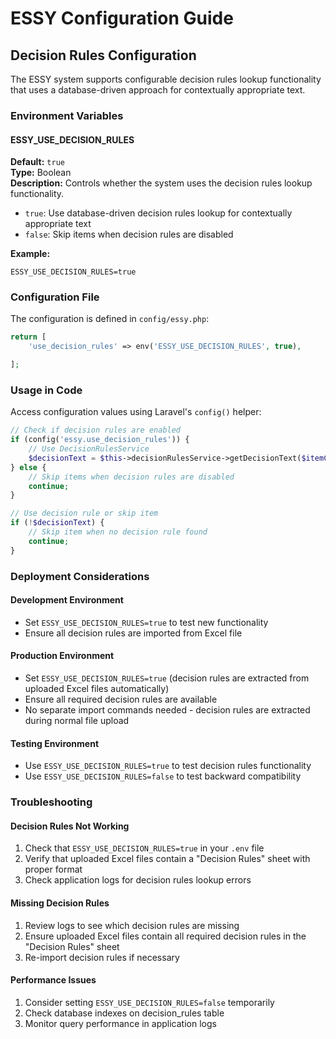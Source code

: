 # ESSY Configuration Guide

## Decision Rules Configuration

The ESSY system supports configurable decision rules lookup functionality that uses a database-driven approach for contextually appropriate text.

### Environment Variables

#### ESSY_USE_DECISION_RULES

**Default:** `true`  
**Type:** Boolean  
**Description:** Controls whether the system uses the decision rules lookup functionality.

- `true`: Use database-driven decision rules lookup for contextually appropriate text
- `false`: Skip items when decision rules are disabled

**Example:**
```env
ESSY_USE_DECISION_RULES=true
```



### Configuration File

The configuration is defined in `config/essy.php`:

```php
return [
    'use_decision_rules' => env('ESSY_USE_DECISION_RULES', true),

];
```

### Usage in Code

Access configuration values using Laravel's `config()` helper:

```php
// Check if decision rules are enabled
if (config('essy.use_decision_rules')) {
    // Use DecisionRulesService
    $decisionText = $this->decisionRulesService->getDecisionText($itemCode, $frequency);
} else {
    // Skip items when decision rules are disabled
    continue;
}

// Use decision rule or skip item
if (!$decisionText) {
    // Skip item when no decision rule found
    continue;
}
```

### Deployment Considerations

#### Development Environment
- Set `ESSY_USE_DECISION_RULES=true` to test new functionality
- Ensure all decision rules are imported from Excel file

#### Production Environment
- Set `ESSY_USE_DECISION_RULES=true` (decision rules are extracted from uploaded Excel files automatically)
- Ensure all required decision rules are available
- No separate import commands needed - decision rules are extracted during normal file upload

#### Testing Environment
- Use `ESSY_USE_DECISION_RULES=true` to test decision rules functionality
- Use `ESSY_USE_DECISION_RULES=false` to test backward compatibility

### Troubleshooting

#### Decision Rules Not Working
1. Check that `ESSY_USE_DECISION_RULES=true` in your `.env` file
2. Verify that uploaded Excel files contain a "Decision Rules" sheet with proper format
3. Check application logs for decision rules lookup errors

#### Missing Decision Rules
1. Review logs to see which decision rules are missing
2. Ensure uploaded Excel files contain all required decision rules in the "Decision Rules" sheet
3. Re-import decision rules if necessary

#### Performance Issues
1. Consider setting `ESSY_USE_DECISION_RULES=false` temporarily
2. Check database indexes on decision_rules table
3. Monitor query performance in application logs